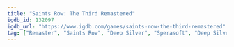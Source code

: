 ```yaml
---
title: "Saints Row: The Third Remastered"
igdb_id: 132097
igdb_url: "https://www.igdb.com/games/saints-row-the-third-remastered"
tag: ["Remaster", "Saints Row", "Deep Silver", "Sperasoft", "Deep Silver Volition", "Shooter", "Racing", "Adventure", "Single player", "Multiplayer", "Co-operative", "Third person", "Action", "Comedy", "Sandbox", "Open world"]
---
```

